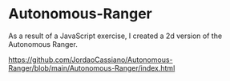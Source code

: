 # Autonomous-Ranger
As a result of a JavaScript exercise, I created a 2d version of the Autonomous Ranger.

https://github.com/JordaoCassiano/Autonomous-Ranger/blob/main/Autonomous-Ranger/index.html
